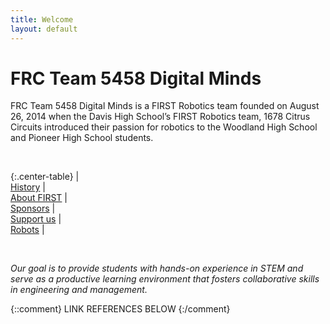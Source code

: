 ```yaml
---
title: Welcome
layout: default
---
```


# FRC Team 5458 Digital Minds

FRC Team 5458 Digital Minds is a FIRST Robotics team founded on August 26, 2014 when the Davis High School’s FIRST Robotics team, 1678 Citrus Circuits introduced their passion for robotics to the Woodland High School and Pioneer High School students.

<br>

{:.center-table}
| [<i class="fa fa-history" style="font-size: 3rem;"></i><br>History][history] | [<i class="fas fa-shapes" style="font-size: 3rem;"></i><br>About FIRST][about-first] | [<i class="fas fa-hands-helping" style="font-size: 3rem;"></i><br>Sponsors][sponsors] | [<i class="fas fa-hand-holding-usd" style="font-size: 3rem;"></i><br>Support us][support] | [<i class="fas fa-robot" style="font-size: 3rem;"></i><br>Robots][robots] |

<br>

*Our goal is to provide students with hands-on experience in STEM and serve as a productive learning environment that fosters collaborative skills in engineering and management.*

{::comment}
LINK REFERENCES BELOW
{:/comment}

[history]: /history/
[about-first]: /about-first/
[sponsors]: /sponsors/
[support]: /support/
[robots]: /robots/